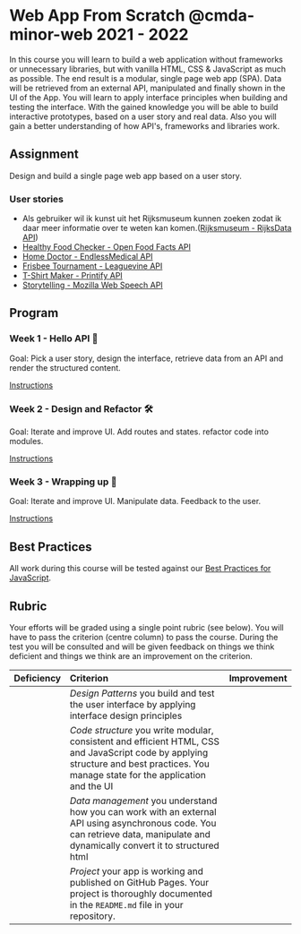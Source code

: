 # Web App From Scratch @cmda-minor-web 2021 - 2022

In this course you will learn to build a web application without frameworks or unnecessary libraries, but with vanilla HTML, CSS & JavaScript as much as possible. The end result is a modular, single page web app (SPA). Data will be retrieved from an external API, manipulated and finally shown in the UI of the App. You will learn to apply interface principles when building and testing the interface. With the gained knowledge you will be able to build interactive prototypes, based on a user story and real data. Also you will gain a better understanding of how API's, frameworks and libraries work.

## Assignment

Design and build a single page web app based on a user story.

### User stories

- Als gebruiker wil ik kunst uit het Rijksmuseum kunnen zoeken zodat ik daar meer informatie over te weten kan komen.([Rijksmuseum - RijksData API](https://github.com/cmda-minor-web/web-app-from-scratch-2122/blob/main/course/rijksmuseum.md))
- [Healthy Food Checker - Open Food Facts API](https://github.com/cmda-minor-web/web-app-from-scratch-2122/blob/main/course/healthy-food-checker.md)  
- [Home Doctor - EndlessMedical API](https://github.com/cmda-minor-web/web-app-from-scratch-2122/blob/main/course/home-doctor.md)    
- [Frisbee Tournament - Leaguevine API](https://github.com/cmda-minor-web/web-app-from-scratch-2122/blob/main/course/frisbee-tournament.md)  
- [T-Shirt Maker - Printify API](https://github.com/cmda-minor-web/web-app-from-scratch-2122/blob/main/course/t-shirt-maker.md)  
- [Storytelling - Mozilla Web Speech API](https://github.com/cmda-minor-web/web-app-from-scratch-2122/blob/main/course/storytelling.md)

## Program

### Week 1 - Hello API 🐒

Goal: Pick a user story, design the interface, retrieve data from an API and render the structured content.

[Instructions](https://github.com/cmda-minor-web/web-app-from-scratch-2122/blob/master/course/week-1.md)

### Week 2 - Design and Refactor 🛠

Goal: Iterate and improve UI. Add routes and states. refactor code into modules.

[Instructions](https://github.com/cmda-minor-web/web-app-from-scratch-2122/blob/master/course/week-2.md)

### Week 3 - Wrapping up 🎁

Goal: Iterate and improve UI. Manipulate data. Feedback to the user.

[Instructions](https://github.com/cmda-minor-web/web-app-from-scratch-2122/blob/master/course/week-3.md)

## Best Practices
All work during this course will be tested against our [Best Practices for JavaScript](https://github.com/cmda-minor-web/best-practices/blob/master/javascript.md).

## Rubric
Your efforts will be graded using a single point rubric (see below). You will have to pass the criterion (centre column) to pass the course. During the test you will be consulted and will be given feedback on things we think deficient and things we think are an improvement on the criterion.

| Deficiency | Criterion | Improvement |
|:--|:--|:--|
|  | *Design Patterns* you build and test the user interface by applying interface design principles |  |
|  | *Code structure* you write modular, consistent and efficient HTML, CSS and JavaScript code by applying structure and best practices. You manage state for the application and the UI |  |
|  | *Data management* you understand how you can work with an external API using asynchronous code. You can retrieve data, manipulate and dynamically convert it to structured html |  |
|  | *Project* your app is working and published on GitHub Pages. Your project is thoroughly documented in the `README.md` file in your repository.  |  |

<!-- Add a link to your live demo in Github Pages 🌐-->

<!-- ☝️ replace this description with a description of your own work -->

<!-- replace the code in the /docs folder with your own, so you can showcase your work with GitHub Pages 🌍 -->

<!-- Add a nice poster image here at the end of the week, showing off your shiny frontend 📸 -->

<!-- Maybe a table of contents here? 📚 -->

<!-- How about a section that describes how to install this project? 🤓 -->

<!-- ...but how does one use this project? What are its features 🤔 -->

<!-- What external data source is featured in your project and what are its properties 🌠 -->

<!-- Maybe a checklist of done stuff and stuff still on your wishlist? ✅ -->

<!-- How about a license here? 📜 (or is it a licence?) 🤷 -->
